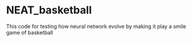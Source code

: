 # NEAT_basketball
This code for testing how neural network evolve by making it play a smile game of basketball
